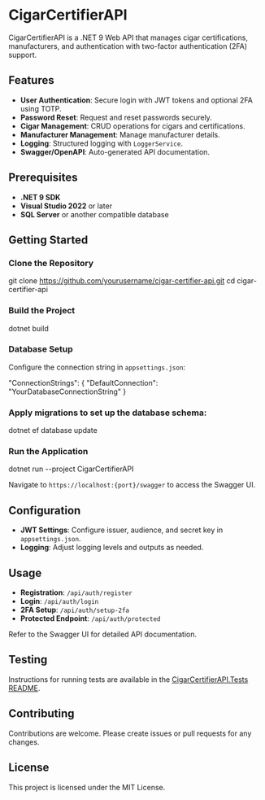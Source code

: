 # CigarCertifierAPI

CigarCertifierAPI is a .NET 9 Web API that manages cigar certifications, manufacturers, and authentication with two-factor authentication (2FA) support.

## Features

- **User Authentication**: Secure login with JWT tokens and optional 2FA using TOTP.
- **Password Reset**: Request and reset passwords securely.
- **Cigar Management**: CRUD operations for cigars and certifications.
- **Manufacturer Management**: Manage manufacturer details.
- **Logging**: Structured logging with `LoggerService`.
- **Swagger/OpenAPI**: Auto-generated API documentation.

## Prerequisites

- **.NET 9 SDK**
- **Visual Studio 2022** or later
- **SQL Server** or another compatible database

## Getting Started

### Clone the Repository

git clone https://github.com/yourusername/cigar-certifier-api.git cd cigar-certifier-api

### Build the Project

dotnet build

### Database Setup

Configure the connection string in `appsettings.json`:

"ConnectionStrings": { "DefaultConnection": "YourDatabaseConnectionString" }

### Apply migrations to set up the database schema:

dotnet ef database update


### Run the Application

dotnet run --project CigarCertifierAPI


Navigate to `https://localhost:{port}/swagger` to access the Swagger UI.

## Configuration

- **JWT Settings**: Configure issuer, audience, and secret key in `appsettings.json`.
- **Logging**: Adjust logging levels and outputs as needed.

## Usage

- **Registration**: `/api/auth/register`
- **Login**: `/api/auth/login`
- **2FA Setup**: `/api/auth/setup-2fa`
- **Protected Endpoint**: `/api/auth/protected`

Refer to the Swagger UI for detailed API documentation.

## Testing

Instructions for running tests are available in the [CigarCertifierAPI.Tests README](./CigarCertifierAPI.Tests/README.md).

## Contributing

Contributions are welcome. Please create issues or pull requests for any changes.

## License

This project is licensed under the MIT License.